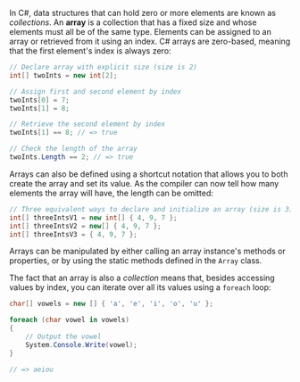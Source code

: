 In C#, data structures that can hold zero or more elements are known as _collections_. An **array** is a collection that has a fixed size and whose elements must all be of the same type. Elements can be assigned to an array or retrieved from it using an index. C# arrays are zero-based, meaning that the first element's index is always zero:

```csharp
// Declare array with explicit size (size is 2)
int[] twoInts = new int[2];

// Assign first and second element by index
twoInts[0] = 7;
twoInts[1] = 8;

// Retrieve the second element by index
twoInts[1] == 8; // => true

// Check the length of the array
twoInts.Length == 2; // => true
```

Arrays can also be defined using a shortcut notation that allows you to both create the array and set its value. As the compiler can now tell how many elements the array will have, the length can be omitted:

```csharp
// Three equivalent ways to declare and initialize an array (size is 3)
int[] threeIntsV1 = new int[] { 4, 9, 7 };
int[] threeIntsV2 = new[] { 4, 9, 7 };
int[] threeIntsV3 = { 4, 9, 7 };
```

Arrays can be manipulated by either calling an array instance's methods or properties, or by using the static methods defined in the `Array` class.

The fact that an array is also a _collection_ means that, besides accessing values by index, you can iterate over all its values using a `foreach` loop:

```csharp
char[] vowels = new [] { 'a', 'e', 'i', 'o', 'u' };

foreach (char vowel in vowels)
{
    // Output the vowel
    System.Console.Write(vowel);
}

// => aeiou
```
